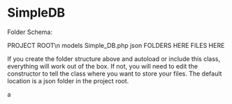 SimpleDB
========

Folder Schema:

PROJECT ROOT\n
    models
        Simple_DB.php
    json
        FOLDERS HERE
            FILES HERE
    
If you create the folder structure above and autoload or include this class, everything will work out of the box. 
If not, you will need to edit the constructor to tell the class where you want to store your files. The default 
location is a json folder in the project root.

a
